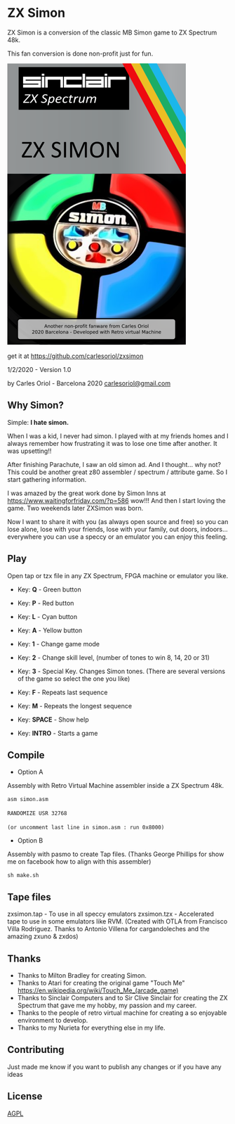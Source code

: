 # ZX Simon

ZX Simon is a conversion of the classic MB Simon game to ZX Spectrum 48k.

This fan conversion is done non-profit just for fun.

![Alt text](art/simon_case.svg.png)

get it at https://github.com/carlesoriol/zxsimon

1/2/2020 - Version 1.0

by Carles Oriol - Barcelona 2020
carlesoriol@gmail.com


## Why Simon?

Simple: **I hate simon.**

When I was a kid, I never had simon. I played with at my friends homes and I always remember how frustrating it was to lose one time after another. It was upsetting!!

After finishing Parachute, I saw an old simon ad. And I thought... why not? This could be another great z80 assembler / spectrum / attribute game. So I start gathering information.

I was amazed by the great work done by Simon Inns at https://www.waitingforfriday.com/?p=586  wow!!! And then I start loving the game.  Two weekends later ZXSimon was born.

Now I want to share it with you (as always open source and free) so you can lose alone, lose with your friends, lose with your family, out doors, indoors... everywhere you can use a speccy or an emulator you can enjoy this feeling.

## Play

Open tap or tzx file in any ZX Spectrum, FPGA machine or emulator you like.

* Key: **Q** - Green button
* Key: **P** - Red button
* Key: **L** - Cyan button
* Key: **A** - Yellow button

* Key: **1** - Change game mode
* Key: **2** - Change skill level, (number of tones to win 8, 14, 20 or 31)

* Key: **3** - Special Key. Changes Simon tones. (There are several versions of the game so select the one you like)

* Key: **F** - Repeats last sequence
* Key: **M** - Repeats the longest sequence

* Key: **SPACE** - Show help
* Key: **INTRO** - Starts a game


## Compile

- Option A

Assembly with Retro Virtual Machine assembler inside a ZX Spectrum 48k.

```
asm simon.asm

RANDOMIZE USR 32768

(or uncomment last line in simon.asm : run 0x8000)
```

- Option B 

Assembly with pasmo to create Tap files. (Thanks George Phillips for show me on facebook how to align with this assembler)

```
sh make.sh
```

## Tape files

zxsimon.tap - To use in all speccy emulators
zxsimon.tzx - Accelerated tape to use in some emulators like RVM. (Created with OTLA from Francisco Villa Rodriguez. Thanks to Antonio Villena for cargandoleches and the amazing zxuno & zxdos)

## Thanks

* Thanks to Milton Bradley for creating Simon.
* Thanks to Atari for creating the original game "Touch Me" https://en.wikipedia.org/wiki/Touch_Me_(arcade_game)
* Thanks to Sinclair Computers and to Sir Clive Sinclair for creating the ZX Spectrum that gave me my hobby, my passion and my career.
* Thanks to the people of retro virtual machine for creating a so enjoyable environment to develop.
* Thanks to my Nurieta for everything else in my life.

## Contributing

Just made me know if you want to publish any changes or if you have any ideas

## License
[AGPL](https://choosealicense.com/licenses/agpl/)

















